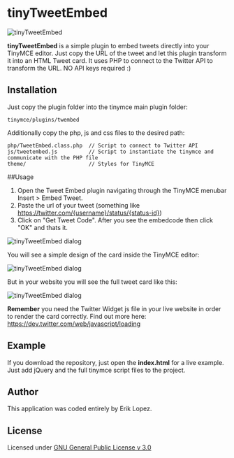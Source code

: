 tinyTweetEmbed
======
![tinyTweetEmbed](http://niuware.github.io/public/assets/tinyTweetEmbed/images/screen_0.png)

**tinyTweetEmbed** is a simple plugin to embed tweets directly into your TinyMCE editor. Just copy the URL of the tweet and let this plugin transform it into an HTML Tweet card. It uses PHP to connect to the Twitter API to transform the URL. NO API keys required :)

## Installation

Just copy the plugin folder into the tinymce main plugin folder:

```
tinymce/plugins/twembed
```

Additionally copy the php, js and css files to the desired path:

```
php/TweetEmbed.class.php  // Script to connect to Twitter API 
js/tweetembed.js          // Script to instantiate the tinymce and communicate with the PHP file
theme/                    // Styles for TinyMCE
```

##Usage

1. Open the Tweet Embed plugin navigating through the TinyMCE menubar Insert > Embed Tweet.
2. Paste the url of your tweet (something like https://twitter.com/{username}/status/{status-id})
3. Click on "Get Tweet Code". After you see the embedcode then click "OK" and thats it.

![tinyTweetEmbed dialog](http://niuware.github.io/public/assets/tinyTweetEmbed/images/screen_1.png)

You will see a simple design of the card inside the TinyMCE editor:

![tinyTweetEmbed dialog](http://niuware.github.io/public/assets/tinyTweetEmbed/images/screen_2.png)

But in your website you will see the full tweet card like this:

![tinyTweetEmbed dialog](http://niuware.github.io/public/assets/tinyTweetEmbed/images/screen_3.png)

**Remember** you need the Twitter Widget js file in your live website in order to render the card correctly. Find out more here:
https://dev.twitter.com/web/javascript/loading

## Example

If you download the repository, just open the **index.html** for a live example. Just add jQuery and the full tinymce script files to the project.

## Author

This application was coded entirely by Erik Lopez.

## License

Licensed under [GNU General Public License v 3.0](https://github.com/niuware/tinyTweetEmbed/blob/master/LICENSE)
